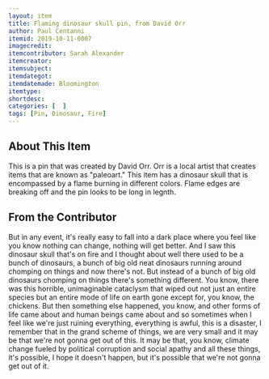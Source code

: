 ```yaml
---
layout: item
title: Flaming dinosaur skull pin, from David Orr
author: Paul Centanni
itemid: 2019-10-11-0007
imagecredit: 
itemcontributor: Sarah Alexander
itemcreator: 
itemsubject: 
itemdategot: 
itemdatemade: Bloomington
itemtype: 
shortdesc: 
categories: [  ]
tags: [Pin, Dinosaur, Fire]
---
```

## About This Item
This is a pin that was created by David Orr.  Orr is a local artist that creates items that are known as "paleoart."  This item has a dinosaur skull that is encompassed by a flame burning in different colors.  Flame edges are breaking off and the pin looks to be long in legnth.  

## From the Contributor
But in any event, it's really easy to fall into a dark place where you feel like you know nothing can change, nothing will get better. And I saw this dinosaur skull that's on fire and I thought about well there used to be a bunch of dinosaurs, a bunch of big old neat dinosaurs running around chomping on things and now there's not. But instead of a bunch of big old dinosaurs chomping on things there's something different. You know, there was this horrible, unimaginable cataclysm that wiped out not just an entire species but an entire mode of life on earth gone except for, you know, the chickens. But then something else happened, you know, and other forms of life came about and human beings came about and so sometimes when I feel like we're just ruining everything, everything is awful, this is a disaster, I remember that in the grand scheme of things, we are very small and it may be that we're not gonna get out of this. It may be that, you know, climate change fueled by political corruption and social apathy and all these things, it's possible, I hope it doesn't happen, but it's possible that we're not gonna get out of it.
